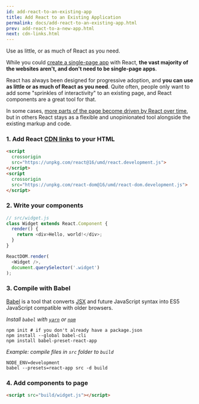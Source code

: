 ```yaml
---
id: add-react-to-an-existing-app
title: Add React to an Existing Application
permalink: docs/add-react-to-an-existing-app.html
prev: add-react-to-a-new-app.html
next: cdn-links.html
---
```


Use as little, or as much of React as you need.

While you could [create a single-page app](/docs/add-react-to-a-new-app.html) with React, **the vast majority of the websites aren't, and don't need to be single-page apps**.

React has always been designed for progressive adoption, and **you can use as little or as much of React as you need**. Quite often, people only want to add some "sprinkles of interactivity" to an existing page, and React components are a great tool for that.

In some cases, [more parts of the page become driven by React over time](https://www.youtube.com/watch?v=BF58ZJ1ZQxY), but in others React stays as a flexible and unopinionated tool alongside the existing markup and code.

### 1. Add React [CDN links](/docs/cdn-links.html) to your HTML

```html
<script
  crossorigin
  src="https://unpkg.com/react@16/umd/react.development.js">
</script>
<script
  crossorigin
  src="https://unpkg.com/react-dom@16/umd/react-dom.development.js">
</script>
```

### 2. Write your components

```js
// src/widget.js
class Widget extends React.Component {
  render() {
    return <div>Hello, world!</div>;
  }
}

ReactDOM.render(
  <Widget />,
  document.querySelector('.widget')
);
```

### 3. Compile with Babel

[Babel](https://babeljs.io) is a tool that converts [JSX](/docs/introducing-jsx.html) and future JavaScript syntax into ES5 JavaScript compatible with older browsers.

_Install `babel` with [`yarn`](https://yarnpkg.com) or [`npm`](https://npmjs.com)_

```shell
npm init # if you don't already have a package.json
npm install --global babel-cli 
npm install babel-preset-react-app
```

_Example: compile files in `src` folder to `build`_

```shell
NODE_ENV=development
babel --presets=react-app src -d build
```

### 4. Add components to page

```html
<script src="build/widget.js"></script>
```
